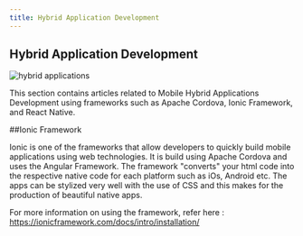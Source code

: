 ```yaml
---
title: Hybrid Application Development
---
```

## Hybrid Application Development

<img src="https://preview.ibb.co/chfPGv/Whats_App_Image_2017_09_11_at_12_48_41_PM.jpg" alt="hybrid applications" border="0">

This section contains articles related to Mobile Hybrid Applications Development using frameworks such as Apache Cordova, Ionic Framework, and React Native.

##Ionic Framework

Ionic is one of the frameworks that allow developers to quickly build mobile applications using web technologies. It is build using Apache Cordova and uses the Angular Framework. The framework "converts" your html code into the respective native code for each platform such as iOs, Android etc. The apps can be stylized very well with the use of CSS and this makes for the production of beautiful native apps.

For more information on using the framework, refer here : https://ionicframework.com/docs/intro/installation/
